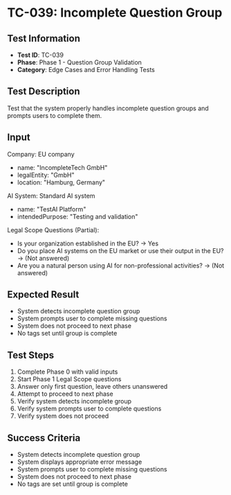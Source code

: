 # TC-039: Incomplete Question Group

## Test Information
- **Test ID**: TC-039
- **Phase**: Phase 1 - Question Group Validation
- **Category**: Edge Cases and Error Handling Tests

## Test Description
Test that the system properly handles incomplete question groups and prompts users to complete them.

## Input
Company: EU company
- name: "IncompleteTech GmbH"
- legalEntity: "GmbH"
- location: "Hamburg, Germany"

AI System: Standard AI system
- name: "TestAI Platform"
- intendedPurpose: "Testing and validation"

Legal Scope Questions (Partial):
- Is your organization established in the EU? → Yes
- Do you place AI systems on the EU market or use their output in the EU? → (Not answered)
- Are you a natural person using AI for non-professional activities? → (Not answered)

## Expected Result
- System detects incomplete question group
- System prompts user to complete missing questions
- System does not proceed to next phase
- No tags set until group is complete

## Test Steps
1. Complete Phase 0 with valid inputs
2. Start Phase 1 Legal Scope questions
3. Answer only first question, leave others unanswered
4. Attempt to proceed to next phase
5. Verify system detects incomplete group
6. Verify system prompts user to complete questions
7. Verify system does not proceed

## Success Criteria
- System detects incomplete question group
- System displays appropriate error message
- System prompts user to complete missing questions
- System does not proceed to next phase
- No tags are set until group is complete 